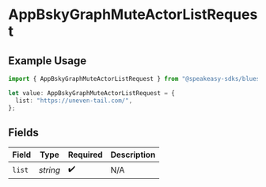 # AppBskyGraphMuteActorListRequest

## Example Usage

```typescript
import { AppBskyGraphMuteActorListRequest } from "@speakeasy-sdks/bluesky/models/operations";

let value: AppBskyGraphMuteActorListRequest = {
  list: "https://uneven-tail.com/",
};
```

## Fields

| Field              | Type               | Required           | Description        |
| ------------------ | ------------------ | ------------------ | ------------------ |
| `list`             | *string*           | :heavy_check_mark: | N/A                |
